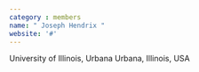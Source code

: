 ```yaml
---
category : members
name: " Joseph Hendrix " 
website: '#'
---
```

University of Illinois, Urbana
Urbana, Illinois, USA

